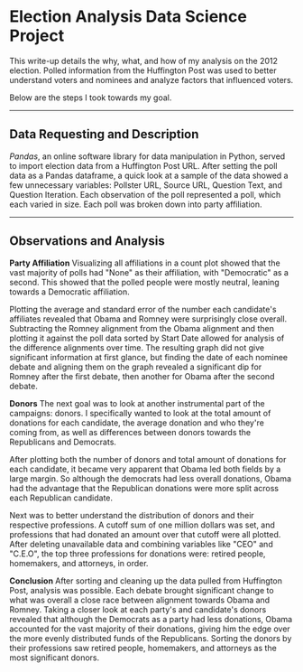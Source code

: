 Election Analysis Data Science Project
===================
This write-up details the why, what, and how of my analysis on the 2012 election. Polled information from the Huffington Post was used to better understand voters and nominees and analyze factors that influenced voters. 

Below are the steps I took towards my goal. 


----------

Data Requesting and Description
-------------
*Pandas*, an online software library for data manipulation in Python, served to import election data from a Huffington Post URL. After setting the poll data as a Pandas dataframe, a quick look at a sample of the data showed a few unnecessary variables: Pollster URL, Source URL, Question Text, and Question Iteration. Each observation of the poll represented a poll, which each varied in size. Each poll was broken down into party affiliation. 


----------


Observations and Analysis
-------------------
**Party Affiliation**
Visualizing all affiliations in a count plot showed that the vast majority of polls had "None" as their affiliation, with "Democratic" as a second. This showed that the polled people were mostly neutral, leaning towards a Democratic affiliation.  

Plotting the average and standard error of the number each candidate's affiliates revealed that Obama and Romney were surprisingly close overall. 
Subtracting the Romney alignment from the Obama alignment and then plotting it against the poll data sorted by Start Date allowed for analysis of the difference alignments over time. The resulting graph did not give significant information at first glance, but finding the date of each nominee debate and aligning them on the graph revealed a significant dip for Romney after the first debate, then another for Obama after the second debate. 

**Donors**
The next goal was to look at another instrumental part of the campaigns: donors. I specifically wanted to look at the total amount of donations for each candidate, the average donation and who they're coming from, as well as differences between donors towards the Republicans and Democrats.

After plotting both the number of donors and total amount of donations for each candidate, it became very apparent that Obama led both fields by a large margin. So although the democrats had less overall donations, Obama had the advantage that the Republican donations were more split across each Republican candidate. 

Next was to better understand the distribution of donors and their respective professions. A cutoff sum of one million dollars was set, and professions that had donated an amount over that cutoff were all plotted. After deleting unavailable data and combining variables like "CEO" and "C.E.O", the top three professions for donations were: retired people, homemakers, and attorneys, in order.

**Conclusion**
After sorting and cleaning up the data pulled from Huffington Post, analysis was possible. Each debate brought significant change to what was overall a close race between alignment towards Obama and Romney. Taking a closer look at each party's and candidate's donors revealed that although the Democrats as a party had less donations, Obama accounted for the vast majority of their donations, giving him the edge over the more evenly distributed funds of the Republicans. Sorting the donors by their professions saw retired people, homemakers, and attorneys as the most significant donors.
